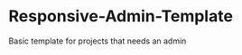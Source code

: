 Responsive-Admin-Template
=========================

Basic template for projects that needs an admin
